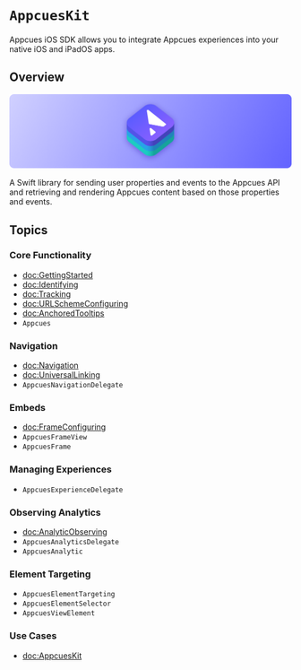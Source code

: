 # ``AppcuesKit``

Appcues iOS SDK allows you to integrate Appcues experiences into your native iOS and iPadOS apps.

## Overview

![AppcuesKit icon](banner.png)

A Swift library for sending user properties and events to the Appcues API and retrieving and rendering Appcues content based on those properties and events.

## Topics

### Core Functionality

- <doc:GettingStarted>
- <doc:Identifying>
- <doc:Tracking>
- <doc:URLSchemeConfiguring>
- <doc:AnchoredTooltips>
- ``Appcues``

### Navigation
- <doc:Navigation>
- <doc:UniversalLinking>
- ``AppcuesNavigationDelegate``

### Embeds
- <doc:FrameConfiguring>
- ``AppcuesFrameView``
- ``AppcuesFrame``

### Managing Experiences

- ``AppcuesExperienceDelegate``

### Observing Analytics

- <doc:AnalyticObserving>
- ``AppcuesAnalyticsDelegate``
- ``AppcuesAnalytic``

### Element Targeting
- ``AppcuesElementTargeting``
- ``AppcuesElementSelector``
- ``AppcuesViewElement``

### Use Cases
- <doc:AppcuesKit>
